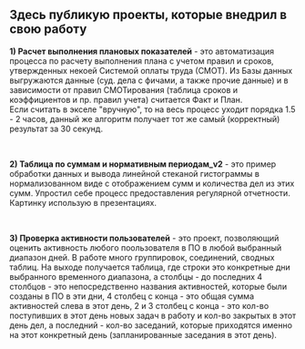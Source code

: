 ## Здесь публикую проекты, которые внедрил в свою работу 


__1) Расчет выполнения плановых показателей__ - это автоматизация процесса по расчету выполнения плана с учетом правил и сроков, утвержденных некоей Системой оплаты труда (СМОТ). Из Базы данных выгружаются данные (суд. дела с фичами, а также прочие данные) и в зависимости от правил СМОТирования (таблица сроков и коэффициентов и пр. правил учета) считается Факт и План. <br>
Если считать в экселе "вручную", то на весь процесс уходит порядка 1.5 - 2 часов, данный же алгоритм получает тот же самый (корректный) результат за 30 секунд. 

<br>

__2) Таблица по суммам и нормативным периодам_v2__ - это пример обработки данных и вывода линейной стеканой гистограммы в нормализованном виде с отображением сумм и количества дел из этих сумм. Упростил себе процесс предоставления регулярной отчетности. Картинку использую в презентациях.

<br>

__3) Проверка активности пользователей__ - это проект, позволяющий оценить активность любого поользователя в ПО в любой выбранный диапазон дней. В работе много группировок, соединений, сводных таблиц. На выходе получается таблица, где строки это конкретные дни выбранного временного диапазона, а столбцы - до последних 4 столбцов - это непосредственно названия активностей, которые были созданы в ПО в эти дни, 4 столбец с конца - это общая сумма активностей слева в этот день, 2 и 3 столбец с конца - это кол-во поступивших в этот день новых задач в работу и кол-во закрытых в этот день дел, а последний - кол-во заседаний, которые приходятся именно на этот конкретный день (запланированные заседания в этот день).
